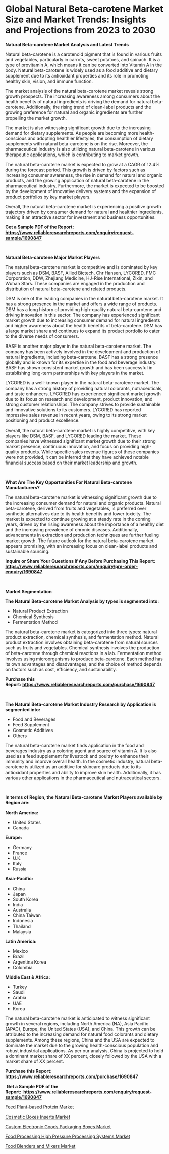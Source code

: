 <p><h1>Global Natural Beta-carotene Market Size and Market Trends: Insights and Projections from 2023 to 2030</h1></p><p><strong>Natural Beta-carotene Market Analysis and Latest Trends</strong></p>
<p><p>Natural beta-carotene is a carotenoid pigment that is found in various fruits and vegetables, particularly in carrots, sweet potatoes, and spinach. It is a type of provitamin A, which means it can be converted into Vitamin A in the body. Natural beta-carotene is widely used as a food additive and dietary supplement due to its antioxidant properties and its role in promoting healthy skin, vision, and immune function.</p><p>The market analysis of the natural beta-carotene market reveals strong growth prospects. The increasing awareness among consumers about the health benefits of natural ingredients is driving the demand for natural beta-carotene. Additionally, the rising trend of clean-label products and the growing preference for natural and organic ingredients are further propelling the market growth.</p><p>The market is also witnessing significant growth due to the increasing demand for dietary supplements. As people are becoming more health-conscious and adopting healthier lifestyles, the consumption of dietary supplements with natural beta-carotene is on the rise. Moreover, the pharmaceutical industry is also utilizing natural beta-carotene in various therapeutic applications, which is contributing to market growth.</p><p>The natural beta-carotene market is expected to grow at a CAGR of 12.4% during the forecast period. This growth is driven by factors such as increasing consumer awareness, the rise in demand for natural and organic products, and the growing application of natural beta-carotene in the pharmaceutical industry. Furthermore, the market is expected to be boosted by the development of innovative delivery systems and the expansion of product portfolios by key market players.</p><p>Overall, the natural beta-carotene market is experiencing a positive growth trajectory driven by consumer demand for natural and healthier ingredients, making it an attractive sector for investment and business opportunities.</p></p>
<p><strong>Get a Sample PDF of the Report:&nbsp; <a href="https://www.reliableresearchreports.com/enquiry/request-sample/1690847">https://www.reliableresearchreports.com/enquiry/request-sample/1690847</a></strong></p>
<p>&nbsp;</p>
<p><strong>Natural Beta-carotene Major Market Players</strong></p>
<p><p>The natural beta-carotene market is competitive and is dominated by key players such as DSM, BASF, Allied Bictech, Chr Hansen, LYCORED, FMC Corporation, DDW, Zhejiang Medicine, HJ-Rise International, Zixin, and Wuhan Stars. These companies are engaged in the production and distribution of natural beta-carotene and related products.</p><p>DSM is one of the leading companies in the natural beta-carotene market. It has a strong presence in the market and offers a wide range of products. DSM has a long history of providing high-quality natural beta-carotene and driving innovation in this sector. The company has experienced significant market growth due to increasing consumer demand for natural ingredients and higher awareness about the health benefits of beta-carotene. DSM has a large market share and continues to expand its product portfolio to cater to the diverse needs of consumers.</p><p>BASF is another major player in the natural beta-carotene market. The company has been actively involved in the development and production of natural ingredients, including beta-carotene. BASF has a strong presence globally and is known for its expertise in the food and beverage industry. BASF has shown consistent market growth and has been successful in establishing long-term partnerships with key players in the market.</p><p>LYCORED is a well-known player in the natural beta-carotene market. The company has a strong history of providing natural colorants, nutraceuticals, and taste enhancers. LYCORED has experienced significant market growth due to its focus on research and development, product innovation, and strong customer relationships. The company strives to provide sustainable and innovative solutions to its customers. LYCORED has reported impressive sales revenue in recent years, owing to its strong market positioning and product excellence.</p><p>Overall, the natural beta-carotene market is highly competitive, with key players like DSM, BASF, and LYCORED leading the market. These companies have witnessed significant market growth due to their strong market presence, continuous innovation, and focus on providing high-quality products. While specific sales revenue figures of these companies were not provided, it can be inferred that they have achieved notable financial success based on their market leadership and growth.</p></p>
<p>&nbsp;</p>
<p><strong>What Are The Key Opportunities For Natural Beta-carotene Manufacturers?</strong></p>
<p><p>The natural beta-carotene market is witnessing significant growth due to the increasing consumer demand for natural and organic products. Natural beta-carotene, derived from fruits and vegetables, is preferred over synthetic alternatives due to its health benefits and lower toxicity. The market is expected to continue growing at a steady rate in the coming years, driven by the rising awareness about the importance of a healthy diet and the increasing prevalence of chronic diseases. Additionally, advancements in extraction and production techniques are further fueling market growth. The future outlook for the natural beta-carotene market appears promising, with an increasing focus on clean-label products and sustainable sourcing.</p></p>
<p><strong>Inquire or Share Your Questions If Any Before Purchasing This Report: <a href="https://www.reliableresearchreports.com/enquiry/pre-order-enquiry/1690847">https://www.reliableresearchreports.com/enquiry/pre-order-enquiry/1690847</a></strong></p>
<p>&nbsp;</p>
<p><strong>Market Segmentation</strong></p>
<p><strong>The Natural Beta-carotene Market Analysis by types is segmented into:</strong></p>
<p><ul><li>Natural Product Extraction</li><li>Chemical Synthesis</li><li>Fermentation Method</li></ul></p>
<p><p>The natural beta-carotene market is categorized into three types: natural product extraction, chemical synthesis, and fermentation method. Natural product extraction involves obtaining beta-carotene from natural sources such as fruits and vegetables. Chemical synthesis involves the production of beta-carotene through chemical reactions in a lab. Fermentation method involves using microorganisms to produce beta-carotene. Each method has its own advantages and disadvantages, and the choice of method depends on factors such as cost, efficiency, and sustainability.</p></p>
<p><strong>Purchase this Report:&nbsp;<a href="https://www.reliableresearchreports.com/purchase/1690847">https://www.reliableresearchreports.com/purchase/1690847</a></strong></p>
<p>&nbsp;</p>
<p><strong>The Natural Beta-carotene Market Industry Research by Application is segmented into:</strong></p>
<p><ul><li>Food and Beverages</li><li>Feed Supplement</li><li>Cosmetic Additives</li><li>Others</li></ul></p>
<p><p>The natural beta-carotene market finds application in the food and beverages industry as a coloring agent and source of vitamin A. It is also used as a feed supplement for livestock and poultry to enhance their immunity and improve overall health. In the cosmetic industry, natural beta-carotene is utilized as an additive for skincare products due to its antioxidant properties and ability to improve skin health. Additionally, it has various other applications in the pharmaceutical and nutraceutical sectors.</p></p>
<p>&nbsp;</p>
<p><strong>In terms of Region, the Natural Beta-carotene Market Players available by Region are:</strong></p>
<p>
    <p> <strong> North America: </strong>
        <ul>
            <li>United States</li>
            <li>Canada</li>
        </ul>
        </p> 
    <p> <strong> Europe: </strong>
        <ul>
            <li>Germany</li>
            <li>France</li>
            <li>U.K.</li>
            <li>Italy</li>
            <li>Russia</li>
        </ul>
        </p> 
    <p> <strong> Asia-Pacific: </strong>
        <ul>
            <li>China</li>
            <li>Japan</li>
            <li>South Korea</li>
            <li>India</li>
            <li>Australia</li>
            <li>China Taiwan</li>
            <li>Indonesia</li>
            <li>Thailand</li>
            <li>Malaysia</li>
        </ul>
        </p> 
    <p> <strong> Latin America: </strong>
        <ul>
            <li>Mexico</li>
            <li>Brazil</li>
            <li>Argentina Korea</li>
            <li>Colombia</li>
        </ul>
        </p> 
    <p> <strong> Middle East & Africa: </strong>
        <ul>
            <li>Turkey</li>
            <li>Saudi</li>
            <li>Arabia</li>
            <li>UAE</li>
            <li>Korea</li>
        </ul>
    </p>
    </p>
<p><p>The natural beta-carotene market is anticipated to witness significant growth in several regions, including North America (NA), Asia Pacific (APAC), Europe, the United States (USA), and China. This growth can be attributed to the increasing demand for natural food colorants and dietary supplements. Among these regions, China and the USA are expected to dominate the market due to the growing health-conscious population and robust industrial applications. As per our analysis, China is projected to hold a dominant market share of XX percent, closely followed by the USA with a market share of XX percent.</p></p>
<p><strong>Purchase this Report: <a href="https://www.reliableresearchreports.com/purchase/1690847">https://www.reliableresearchreports.com/purchase/1690847</a></strong></p>
<p>&nbsp;<strong>Get a Sample PDF of the Report:&nbsp;&nbsp;<a href="https://www.reliableresearchreports.com/enquiry/request-sample/1690847">https://www.reliableresearchreports.com/enquiry/request-sample/1690847</a></strong></p>
<p><strong></strong></p>
<p><p><a href="https://www.linkedin.com/pulse/feed-plant-based-protein-market-size-share-global-analysis-mf3zc/">Feed Plant-based Protein Market</a></p><p><a href="https://github.com/ruslanpoljakovrd177/Market-Research-Report-List-1/blob/main/cosmetic-boxes-inserts-market.md">Cosmetic Boxes Inserts Market</a></p><p><a href="https://github.com/gulaimolin/Market-Research-Report-List-1/blob/main/custom-electronic-goods-packaging-boxes-market.md">Custom Electronic Goods Packaging Boxes Market</a></p><p><a href="https://medium.com/@ridhantakke90/food-processing-high-pressure-processing-systems-market-size-reveals-the-best-marketing-channels-in-e52e7c9008ab">Food Processing High Pressure Processing Systems Market</a></p><p><a href="https://www.linkedin.com/pulse/food-blenders-mixers-market-size-growth-forecast-from-kasmc/">Food Blenders and Mixers Market</a></p></p>